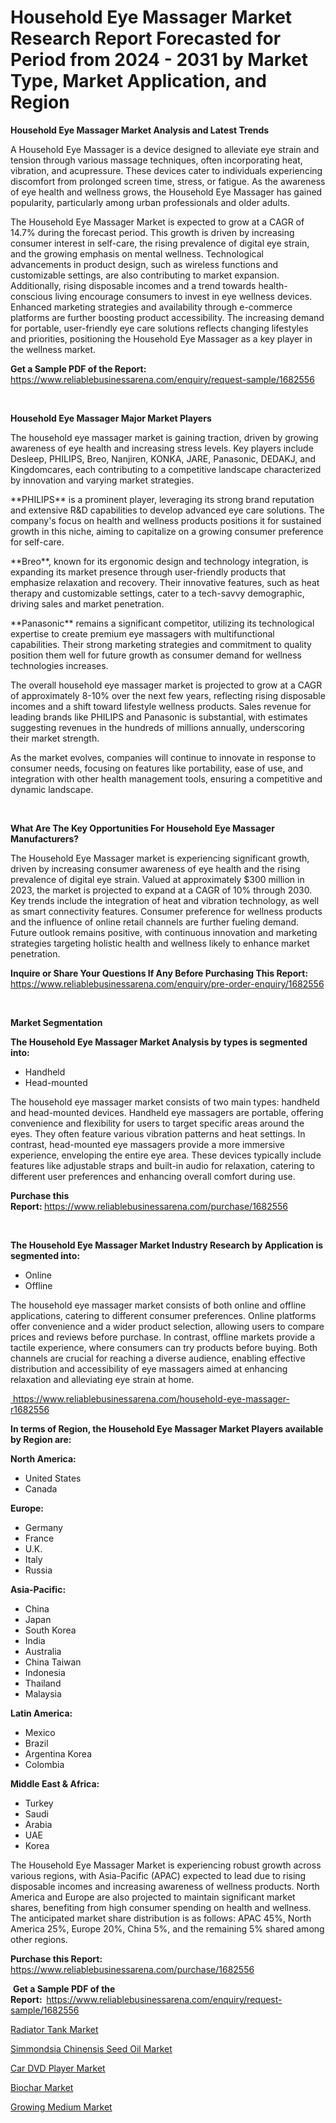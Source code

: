 <p><h1>Household Eye Massager Market Research Report Forecasted for Period from 2024 -  2031 by Market Type, Market Application, and Region</h1></p><p><strong>Household Eye Massager Market Analysis and Latest Trends</strong></p>
<p><p>A Household Eye Massager is a device designed to alleviate eye strain and tension through various massage techniques, often incorporating heat, vibration, and acupressure. These devices cater to individuals experiencing discomfort from prolonged screen time, stress, or fatigue. As the awareness of eye health and wellness grows, the Household Eye Massager has gained popularity, particularly among urban professionals and older adults.</p><p>The Household Eye Massager Market is expected to grow at a CAGR of 14.7% during the forecast period. This growth is driven by increasing consumer interest in self-care, the rising prevalence of digital eye strain, and the growing emphasis on mental wellness. Technological advancements in product design, such as wireless functions and customizable settings, are also contributing to market expansion. Additionally, rising disposable incomes and a trend towards health-conscious living encourage consumers to invest in eye wellness devices. Enhanced marketing strategies and availability through e-commerce platforms are further boosting product accessibility. The increasing demand for portable, user-friendly eye care solutions reflects changing lifestyles and priorities, positioning the Household Eye Massager as a key player in the wellness market.</p></p>
<p><strong>Get a Sample PDF of the Report:&nbsp;</strong> <a href="https://www.reliablebusinessarena.com/enquiry/request-sample/1682556?utm_campaign=1551&utm_medium=2&utm_source=Github&utm_content=ia&utm_term=15102024&utm_id=household-eye-massager">https://www.reliablebusinessarena.com/enquiry/request-sample/1682556</a></p>
<p>&nbsp;</p>
<p><strong>Household Eye Massager Major Market Players</strong></p>
<p><p>The household eye massager market is gaining traction, driven by growing awareness of eye health and increasing stress levels. Key players include Desleep, PHILIPS, Breo, Nanjiren, KONKA, JARE, Panasonic, DEDAKJ, and Kingdomcares, each contributing to a competitive landscape characterized by innovation and varying market strategies.</p><p>**PHILIPS** is a prominent player, leveraging its strong brand reputation and extensive R&D capabilities to develop advanced eye care solutions. The company's focus on health and wellness products positions it for sustained growth in this niche, aiming to capitalize on a growing consumer preference for self-care.</p><p>**Breo**, known for its ergonomic design and technology integration, is expanding its market presence through user-friendly products that emphasize relaxation and recovery. Their innovative features, such as heat therapy and customizable settings, cater to a tech-savvy demographic, driving sales and market penetration.</p><p>**Panasonic** remains a significant competitor, utilizing its technological expertise to create premium eye massagers with multifunctional capabilities. Their strong marketing strategies and commitment to quality position them well for future growth as consumer demand for wellness technologies increases.</p><p>The overall household eye massager market is projected to grow at a CAGR of approximately 8-10% over the next few years, reflecting rising disposable incomes and a shift toward lifestyle wellness products. Sales revenue for leading brands like PHILIPS and Panasonic is substantial, with estimates suggesting revenues in the hundreds of millions annually, underscoring their market strength.</p><p>As the market evolves, companies will continue to innovate in response to consumer needs, focusing on features like portability, ease of use, and integration with other health management tools, ensuring a competitive and dynamic landscape.</p></p>
<p>&nbsp;</p>
<p><strong>What Are The Key Opportunities For Household Eye Massager Manufacturers?</strong></p>
<p><p>The Household Eye Massager market is experiencing significant growth, driven by increasing consumer awareness of eye health and the rising prevalence of digital eye strain. Valued at approximately $300 million in 2023, the market is projected to expand at a CAGR of 10% through 2030. Key trends include the integration of heat and vibration technology, as well as smart connectivity features. Consumer preference for wellness products and the influence of online retail channels are further fueling demand. Future outlook remains positive, with continuous innovation and marketing strategies targeting holistic health and wellness likely to enhance market penetration.</p></p>
<p><strong>Inquire or Share Your Questions If Any Before Purchasing This Report:</strong> <a href="https://www.reliablebusinessarena.com/enquiry/pre-order-enquiry/1682556?utm_campaign=1551&utm_medium=2&utm_source=Github&utm_content=ia&utm_term=15102024&utm_id=household-eye-massager">https://www.reliablebusinessarena.com/enquiry/pre-order-enquiry/1682556</a></p>
<p>&nbsp;</p>
<p><strong>Market Segmentation</strong></p>
<p><strong>The Household Eye Massager Market Analysis by types is segmented into:</strong></p>
<p><ul><li>Handheld</li><li>Head-mounted</li></ul></p>
<p><p>The household eye massager market consists of two main types: handheld and head-mounted devices. Handheld eye massagers are portable, offering convenience and flexibility for users to target specific areas around the eyes. They often feature various vibration patterns and heat settings. In contrast, head-mounted eye massagers provide a more immersive experience, enveloping the entire eye area. These devices typically include features like adjustable straps and built-in audio for relaxation, catering to different user preferences and enhancing overall comfort during use.</p></p>
<p><strong>Purchase this Report:&nbsp;</strong><a href="https://www.reliablebusinessarena.com/purchase/1682556?utm_campaign=1551&utm_medium=2&utm_source=Github&utm_content=ia&utm_term=15102024&utm_id=household-eye-massager">https://www.reliablebusinessarena.com/purchase/1682556</a></p>
<p>&nbsp;</p>
<p><strong>The Household Eye Massager Market Industry Research by Application is segmented into:</strong></p>
<p><ul><li>Online</li><li>Offline</li></ul></p>
<p><p>The household eye massager market consists of both online and offline applications, catering to different consumer preferences. Online platforms offer convenience and a wider product selection, allowing users to compare prices and reviews before purchase. In contrast, offline markets provide a tactile experience, where consumers can try products before buying. Both channels are crucial for reaching a diverse audience, enabling effective distribution and accessibility of eye massagers aimed at enhancing relaxation and alleviating eye strain at home.</p></p>
<p><a href="https://www.reliablebusinessarena.com/household-eye-massager-r1682556?utm_campaign=1551&utm_medium=2&utm_source=Github&utm_content=ia&utm_term=15102024&utm_id=household-eye-massager">&nbsp;https://www.reliablebusinessarena.com/household-eye-massager-r1682556</a></p>
<p><strong>In terms of Region, the Household Eye Massager Market Players available by Region are:</strong></p>
<p>
    <p> <strong> North America: </strong>
        <ul>
            <li>United States</li>
            <li>Canada</li>
        </ul>
        </p> 
    <p> <strong> Europe: </strong>
        <ul>
            <li>Germany</li>
            <li>France</li>
            <li>U.K.</li>
            <li>Italy</li>
            <li>Russia</li>
        </ul>
        </p> 
    <p> <strong> Asia-Pacific: </strong>
        <ul>
            <li>China</li>
            <li>Japan</li>
            <li>South Korea</li>
            <li>India</li>
            <li>Australia</li>
            <li>China Taiwan</li>
            <li>Indonesia</li>
            <li>Thailand</li>
            <li>Malaysia</li>
        </ul>
        </p> 
    <p> <strong> Latin America: </strong>
        <ul>
            <li>Mexico</li>
            <li>Brazil</li>
            <li>Argentina Korea</li>
            <li>Colombia</li>
        </ul>
        </p> 
    <p> <strong> Middle East & Africa: </strong>
        <ul>
            <li>Turkey</li>
            <li>Saudi</li>
            <li>Arabia</li>
            <li>UAE</li>
            <li>Korea</li>
        </ul>
    </p>
    </p>
<p><p>The Household Eye Massager Market is experiencing robust growth across various regions, with Asia-Pacific (APAC) expected to lead due to rising disposable incomes and increasing awareness of wellness products. North America and Europe are also projected to maintain significant market shares, benefiting from high consumer spending on health and wellness. The anticipated market share distribution is as follows: APAC 45%, North America 25%, Europe 20%, China 5%, and the remaining 5% shared among other regions.</p></p>
<p><strong>Purchase this Report: </strong><a href="https://www.reliablebusinessarena.com/purchase/1682556?utm_campaign=1551&utm_medium=2&utm_source=Github&utm_content=ia&utm_term=15102024&utm_id=household-eye-massager">https://www.reliablebusinessarena.com/purchase/1682556</a></p>
<p>&nbsp;<strong>Get a Sample PDF of the Report:&nbsp;&nbsp;</strong><a href="https://www.reliablebusinessarena.com/enquiry/request-sample/1682556?utm_campaign=1551&utm_medium=2&utm_source=Github&utm_content=ia&utm_term=15102024&utm_id=household-eye-massager">https://www.reliablebusinessarena.com/enquiry/request-sample/1682556</a></p>
<p><strong></strong></p>
<p><p><a href="https://www.linkedin.com/pulse/insights-radiator-tank-industry-market-financial-status-size-uo8ne?utm_campaign=1551&utm_medium=2&utm_source=Github&utm_content=ia&utm_term=15102024&utm_id=household-eye-massager">Radiator Tank Market</a></p><p><a href="https://github.com/ChiragRP21/Market-Research-Report-List-6/blob/main/simmondsia-chinensis-seed-oil-market.md?utm_campaign=1551&utm_medium=2&utm_source=Github&utm_content=ia&utm_term=15102024&utm_id=household-eye-massager">Simmondsia Chinensis Seed Oil Market</a></p><p><a href="https://www.linkedin.com/pulse/car-dvd-player-market-size-share-trends-analysis-report-end-e6exe?utm_campaign=1551&utm_medium=2&utm_source=Github&utm_content=ia&utm_term=15102024&utm_id=household-eye-massager">Car DVD Player Market</a></p><p><a href="https://www.linkedin.com/pulse/biochar-market-global-regional-analysis-focus-end-user-product-eccoe?utm_campaign=1551&utm_medium=2&utm_source=Github&utm_content=ia&utm_term=15102024&utm_id=household-eye-massager">Biochar Market</a></p><p><a href="https://www.linkedin.com/pulse/growing-medium-market-velocity-136-cagr-trajectory-2024-2031-4ghpe?utm_campaign=1551&utm_medium=2&utm_source=Github&utm_content=ia&utm_term=15102024&utm_id=household-eye-massager">Growing Medium Market</a></p></p>